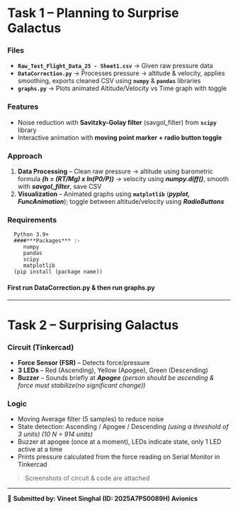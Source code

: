 # Task 1 – Planning to Surprise Galactus

### **Files**

- **`Raw_Test_Flight_Data_25 - Sheet1.csv`** → Given raw pressure data  
- **`DataCorrection.py`** → Processes pressure → altitude & velocity, applies smoothing, exports cleaned CSV using **`numpy`** & **`pandas`** libraries
- **`graphs.py`** → Plots animated Altitude/Velocity vs Time graph with toggle  

### **Features**

- Noise reduction with **Savitzky-Golay filter** (savgol_filter) from **`scipy`** library
- Interactive animation with **moving point marker + radio button toggle**  

### **Approach**

1. **Data Processing** – Clean raw pressure → altitude using barometric formula ***(h = (RT/Mg) x ln(P0/P))*** → velocity using ***numpy.diff()***, smooth with ***savgol_filter***, save CSV  
2. **Visualization** – Animated graphs using **`matplotlib`** (***pyplot, FuncAnimation***); toggle between altitude/velocity using ***RadioButtons***

### **Requirements**
      Python 3.9+
      ####***Packages*** :-
         numpy
         pandas
         scipy
         matplotlib   
      (pip install (package name))
      
#### First run DataCorrection.py & then run graphs.py     

---

# Task 2 – Surprising Galactus

### **Circuit (Tinkercad)**  

- **Force Sensor (FSR)** – Detects force/pressure  
- **3 LEDs** – Red (Ascending), Yellow (Apogee), Green (Descending)  
- **Buzzer** – Sounds briefly at ***Apogee*** *(person should be ascending & force must stabilize(no significant change))*

### **Logic**

- Moving Average filter (5 samples) to reduce noise  
- State detection: Ascending / Apogee / Descending *(using a threshold of 3 units) (10 N = 914 units)*
- Buzzer at apogee (once at a moment), LEDs indicate state, only 1 LED active at a time
- Prints pressure calculated from the force reading on Serial Monitor in Tinkercad

> Screenshots of circuit & code are attached

---

📌 **Submitted by: Vineet Singhal (ID: 2025A7PS0089H) Avionics**
